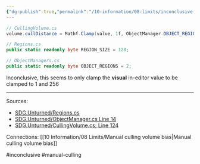 ```yaml
---
{"dg-publish":true,"permalink":"/10-information/08-limits/inconclusive-manual-object-culling-distance/","created":"2024-04-10T14:17:06.850+07:00","updated":"2024-06-29T20:51:11.304+07:00"}
---
```


```csharp
// CullingVolume.cs
volume.cullDistance = Mathf.Clamp(value, 1f, ObjectManager.OBJECT_REGIONS * Regions.REGION_SIZE);
```
```csharp
// Regions.cs
public static readonly byte REGION_SIZE = 128;
```
```csharp
// ObjectManagers.cs
public static readonly byte OBJECT_REGIONS = 2;
```
Inconclusive, this seems to only clamp the **visual** in-editor value to be clamped to 1 and 256

---
Sources:
* [SDG.Unturned/Regions.cs](https://raw.githubusercontent.com/Unturned-Datamining/Unturned-Datamining/4559b157f74267d2921f195444d13de7de4febe7/Assembly-CSharp/SDG.Unturned/Regions.cs) 
* [SDG.Unturned/ObjectManager.cs Line 14](https://github.com/Unturned-Datamining/Unturned-Datamining/blob/4559b157f74267d2921f195444d13de7de4febe7/Assembly-CSharp/SDG.Unturned/ObjectManager.cs#L14) 
* [SDG.Unturned/CullingVolume.cs; Line 124 ](https://github.com/Unturned-Datamining/Unturned-Datamining/blob/4559b157f74267d2921f195444d13de7de4febe7/Assembly-CSharp/SDG.Unturned/CullingVolume.cs#L124) 

Connections:
[[10 Information/08 Limits/Manual culling volume bias\|Manual culling volume bias]] 

#inconclusive #manual-culling